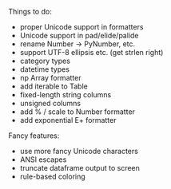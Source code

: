 Things to do:

- proper Unicode support in formatters
- Unicode support in pad/elide/palide
- rename Number -> PyNumber, etc.
- support UTF-8 ellipsis etc. (get strlen right)
- category types
- datetime types
- np Array formatter
- add iterable to Table
- fixed-length string columns
- unsigned columns
- add % / scale to Number formatter
- add exponential E+ formatter

Fancy features:
- use more fancy Unicode characters
- ANSI escapes
- truncate dataframe output to screen
- rule-based coloring
